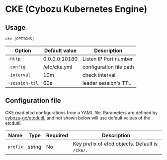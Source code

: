 CKE (Cybozu Kubernetes Engine)
==============================

Usage
-----

`cke [OPTIONS]`

| Option          | Default value            | Description             |
| --------------- | ------------------------ | ----------------------- |
| `-http`         | 0.0.0.0:10180            | Listen IP:Port number   |
| `-config`       | /etc/cke.yml             | configuration file path |
| `-interval`     | 10m                      | check interval          |
| `-session-ttl`  | 60s                      | leader session's TTL    |

Configuration file
------------------

CKE read etcd configurations from a YAML file.
Parameters are defined by [cybozu-go/etcdutil](https://github.com/cybozu-go/etcdutil), and not shown below will use default values of the etcdutil.

| Name       | Type           | Required | Description                                         |
| ---------- | -------------- | -------- | --------------------------------------------------- |
| `prefix`   | string         | No       | Key prefix of etcd objects.  Default is `/cke/`.    |
